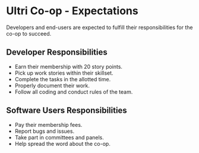 # Ultri Co-op - Expectations 

Developers and end-users are expected to fulfill their responsibilities for the co-op to succeed.

## Developer Responsibilities

* Earn their membership with 20 story points.
* Pick up work stories within their skillset.
* Complete the tasks in the allotted time.
* Properly document their work.
* Follow all coding and conduct rules of the team.


## Software Users Responsibilities

* Pay their membership fees.
* Report bugs and issues.
* Take part in committees and panels.
* Help spread the word about the co-op.